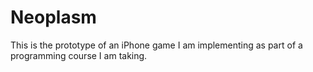 Neoplasm
========

This is the prototype of an iPhone game I am implementing as part of a programming course I am taking.
